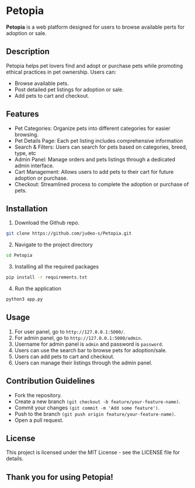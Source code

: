 # Petopia

**Petopia** is a web platform designed for users to browse available perts for adoption or sale.

## Description

Petopia helps pet lovers find and adopt or purchase pets while promoting ethical practices in pet ownership. Users can:

- Browse available pets.
- Post detailed pet listings for adoption or sale.
- Add pets to cart and checkout.

## Features

- Pet Categories: Organize pets into different categories for easier browsing.
- Pet Details Page: Each pet listing includes comprehensive information
- Search & Filters: Users can search for pets based on categories, breed, type, etc
- Admin Panel: Manage orders and pets listings through a dedicated admin interface.
- Cart Management: Allows users to add pets to their cart for future adoption or purchase.
- Checkout: Streamlined process to complete the adoption or purchase of pets.

## Installation

1. Download the Github repo.

```bash
git clone https://github.com/judeo-s/Petopia.git
```

2. Navigate to the project directory

```bash
cd Petopia
```

3. Installing all the required packages

```bash
pip install -r requirements.txt
```

4. Run the application

```bash
python3 app.py
```

## Usage

1. For user panel, go to `http://127.0.0.1:5000/`.
2. For admin panel, go to `http://127.0.0.1:5000/admin`.
3. Username for admin panel is `admin` and password is `password`.
4. Users can use the search bar to browse pets for adoption/sale.
5. Users can add pets to cart and checkout.
6. Users can manage their listings through the admin panel.

## Contribution Guidelines

- Fork the repository.
- Create a new branch `(git checkout -b feature/your-feature-name)`.
- Commit your changes `(git commit -m 'Add some feature')`.
- Push to the branch `(git push origin feature/your-feature-name)`.
- Open a pull request.

## License

This project is licensed under the MIT License - see the LICENSE file for details.

## Thank you for using Petopia!
